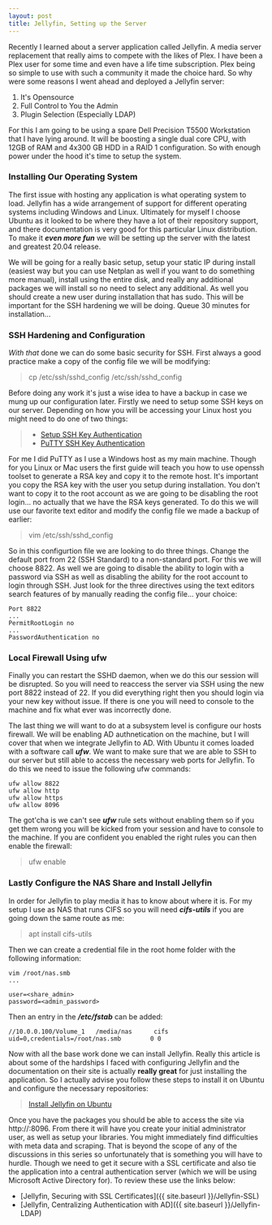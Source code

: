 ```yaml
---
layout: post
title: Jellyfin, Setting up the Server
---
```


Recently I learned about a server application called Jellyfin. A media server replacement that really aims to compete with the likes of Plex. I have been a Plex user for some time and even have a life time subscription. Plex being so simple to use with such a community it made the choice hard. So why were some reasons I went ahead and deployed a Jellyfin server: 

1. It's Opensource 
2. Full Control to You the Admin 
3. Plugin Selection (Especially LDAP)

For this I am going to be using a spare Dell Precision T5500 Workstation that I have lying around. It will be boosting a single dual core CPU, with 12GB of RAM and 4x300 GB HDD in a RAID 1 configuration. So with enough power under the hood it's time to setup the system. 

### Installing Our Operating System 

The first issue with hosting any application is what operating system to load. Jellyfin has a wide arrangement of support for different operating systems including Windows and Linux. Ultimately for myself I choose Ubuntu as it looked to be where they have a lot of their repository support, and there documentation is very good for this particular Linux distribution. To make it __*even more fun*__ we will be setting up the server with the latest and greatest 20.04 release. 

We will be going for a really basic setup, setup your static IP during install (easiest way but you can use Netplan as well if you want to do something more manual), install using the entire disk, and really any additional packages we will install so no need to select any additional. As well you should create a new user during installation that has sudo. This will be important for the SSH hardening we will be doing. Queue 30 minutes for installation... 

### SSH Hardening and Configuration 

*With that* done we can do some basic security for SSH. First always a good practice make a copy of the config file we will be modifying: 

> cp /etc/ssh/sshd_config /etc/ssh/sshd_config 

Before doing any work it's just a wise idea to have a backup in case we mung up our configuration later. Firstly we need to setup some SSH keys on our server. Depending on how you will be accessing your Linux host you might need to do one of two things: 

> - [Setup SSH Key Authentication](https://www.digitalocean.com/community/tutorials/how-to-configure-ssh-key-based-authentication-on-a-linux-server)
> - [PuTTY SSH Key Authentication](https://devops.ionos.com/tutorials/use-ssh-keys-with-putty-on-windows/)

For me I did PuTTY as I use a Windows host as my main machine. Though for you Linux or Mac users the first guide will teach you how to use openssh toolset to generate a RSA key and copy it to the remote host. It's important you copy the RSA key with the user you setup during installation. You don't want to copy it to the root account as we are going to be disabling the root login... no actually that we have the RSA keys generated. To do this we will use our favorite text editor and modify the config file we made a backup of earlier: 

> vim /etc/ssh/sshd_config 

So in this configurtion file we are looking to do three things. Change the default port from 22 (SSH Standard) to a non-standard port. For this we will choose 8822. As well we are going to disable the ability to login with a password via SSH as well as disabling the ability for the root account to login through SSH. Just look for the three directives using the text editors search features of by manually reading the config file... your choice: 

```
Port 8822
...
PermitRootLogin no 
...
PasswordAuthentication no
```

### Local Firewall Using ufw

Finally you can restart the SSHD daemon, when we do this our session will be disrupted. So you will need to reaccess the server via SSH using the new port 8822 instead of 22. If you did everything right then you should login via your new key without issue. If there is one you will need to console to the machine and fix what ever was incorrectly done. 

The last thing we will want to do at a subsystem level is configure our hosts firewall. We will be enabling AD authnetication on the machine, but I will cover that when we integrate Jellyfin to AD. With Ubuntu it comes loaded with a software call __*ufw*__. We want to make sure that we are able to SSH to our server but still able to access the necessary web ports for Jellyfin. To do this we need to issue the following ufw commands: 

```
ufw allow 8822
ufw allow http
ufw allow https
ufw allow 8096
```

The got'cha is we can't see __*ufw*__ rule sets without enabling them so if you get them wrong you will be kicked from your session and have to console to the machine. If you are confident you enabled the right rules you can then enable the firewall: 

> ufw enable

### Lastly Configure the NAS Share and Install Jellyfin 

In order for Jellyfin to play media it has to know about where it is. For my setup I use as NAS that runs CIFS so you will need **_cifs-utils_** if you are going down the same route as me: 

> apt install cifs-utils 

Then we can create a credential file in the root home folder with the following information: 

```
vim /root/nas.smb 
...

user=<share_admin>
password=<admin_password>
```

Then an entry in the **_/etc/fstab_** can be added:

```
//10.0.0.100/Volume_1   /media/nas      cifs    uid=0,credentials=/root/nas.smb        0 0
```

Now with all the base work done we can install Jellyfin. Really this article is about some of the hardships I faced with configuring Jellyfin and the documentation on their site is actually **really great** for just installing the application. So I actually advise you follow these steps to install it on Ubuntu and configure the necessary repositories: 

> [Install Jellyfin on Ubuntu](https://jellyfin.org/docs/general/administration/installing.html#ubuntu)

Once you have the packages you should be able to access the site via http://<host>:8096. From there it will have you create your initial administrator user, as well as setup your libraries. You might immediately find difficulties with meta data and scraping. That is beyond the scope of any of the discussions in this series so unfortunately that is something you will have to hurdle. Though we need to get it secure with a SSL certificate and also tie the application into a central authentication server (which we will be using Microsoft Active Directory for). To review these use the links below: 



- [Jellyfin, Securing with SSL Certificates]({{ site.baseurl }}/Jellyfin-SSL)
- [Jellyfin, Centralizing Authentication with AD]({{ site.baseurl }}/Jellyfin-LDAP)
